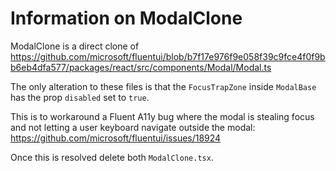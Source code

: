 # Information on ModalClone

ModalClone is a direct clone of https://github.com/microsoft/fluentui/blob/b7f17e976f9e058f39c9fce4f0f9bb6eb4dfa577/packages/react/src/components/Modal/Modal.ts

The only alteration to these files is that the `FocusTrapZone` inside `ModalBase` has the prop `disabled` set to `true`.

This is to workaround a Fluent A11y bug where the modal is stealing focus and not letting a user keyboard navigate outside the modal: https://github.com/microsoft/fluentui/issues/18924

Once this is resolved delete both `ModalClone.tsx`.
